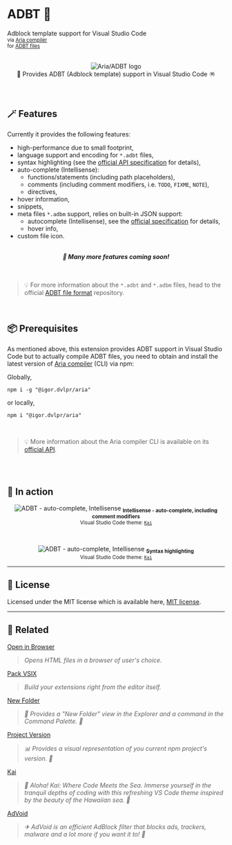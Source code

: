 # ADBT 🦄

Adblock template support for Visual Studio Code
<br>
<sub>via <a href="https://github.com/igorskyflyer/npm-adblock-aria-compiler">Aria compiler</a></sub>
<br>
<sub>for <a href="https://github.com/igorskyflyer/file-format-adbt">ADBT files</a></sub>

<br>

<div align="center">
	<img src="https://raw.githubusercontent.com/igorskyflyer/vscode-adbt/main/icons/adbt.png" alt="Aria/ADBT logo">
	<br>
📜 Provides ADBT (Adblock template) support in Visual Studio Code 🪅
</div>

<br>
<br>

## 🪄 Features

Currently it provides the following features:

- high-performance due to small footprint,
- language support and encoding for `*.adbt` files,
- syntax highlighting (see the [official API specification](https://github.com/igorskyflyer/file-format-adbt/releases/latest) for details),
- auto-complete (Intellisense):
  - functions/statements (including path placeholders),
  - comments (including comment modifiers, i.e. `TODO`, `FIXME`, `NOTE`),
  - directives,
- hover information,
- snippets,
- meta files `*.adbm` support, relies on built-in JSON support:
  - autocomplete (Intellisense), see the [official specification](https://github.com/igorskyflyer/file-format-adbt/releases/latest) for details,
  - hover info,
- custom file icon.

<br>

<div align="center"><em><strong>🎉 Many more features coming soon!</strong></em></div>

<br>
<br>

> 💡 For more information about the `*.adbt` and `*.adbm` files, head to the official [ADBT file format](https://github.com/igorskyflyer/file-format-adbt/) repository.

<br>

## 📦 Prerequisites

As mentioned above, this extension provides ADBT support in Visual Studio Code but to actually compile ADBT files, you need to obtain and install the latest version of [Aria compiler](https://www.npmjs.com/package/@igor.dvlpr/aria) (CLI) via npm:

Globally,

```shell
npm i -g "@igor.dvlpr/aria"
```

or locally,

```shell
npm i "@igor.dvlpr/aria"
```

<br>

> 💡 More information about the Aria compiler CLI is available on its [official API](https://github.com/igorskyflyer/npm-adblock-aria-compiler/tree/main#readme).

<br>
<br>

## 🔫 In action

<p align="center">
	<img src="https://raw.githubusercontent.com/igorskyflyer/vscode-adbt/main/assets/screenshots/intellisense.png" alt="ADBT - auto-complete, Intellisense">
	<sub><strong>Intellisense - auto-complete, including comment modifiers</strong></sub>
	<br>
	<sub>Visual Studio Code theme: <a href="https://github.com/igorskyflyer/vscode-theme-kai"><code>Kai</code></a></sub>
</p>

<br>

<p align="center">
<img src="https://raw.githubusercontent.com/igorskyflyer/vscode-adbt/main/assets/screenshots/syntax.png" alt="ADBT - auto-complete, Intellisense">
	<sub><strong>Syntax highlighting</strong></sub>
	<br>
	<sub>Visual Studio Code theme: <a href="https://github.com/igorskyflyer/vscode-theme-kai"><code>Kai</code></a></sub>
</p>

---

## 🪪 License

Licensed under the MIT license which is available here, [MIT license](https://github.com/igorskyflyer/file-formats/blob/main/adbt/LICENSE).

---

## 🧬 Related

[Open in Browser](https://marketplace.visualstudio.com/items?itemName=igordvlpr.open-in-browser)

> _Opens HTML files in a browser of user's choice._

[Pack VSIX](https://marketplace.visualstudio.com/items?itemName=igordvlpr.pack-vsix)

> _Build your extensions right from the editor itself._

[New Folder](https://marketplace.visualstudio.com/items?itemName=igordvlpr.new-folder)

> _📂 Provides a "New Folder" view in the Explorer and a command in the Command Palette. 🤟_

[Project Version](https://marketplace.visualstudio.com/items?itemName=igordvlpr.project-version)

> _📊 Provides a visual representation of you current npm project's version. 💪_

[Kai](https://marketplace.visualstudio.com/items?itemName=igordvlpr.kai-theme)

> _🌊 Aloha! Kai: Where Code Meets the Sea. Immerse yourself in the tranquil depths of coding with this refreshing VS Code theme inspired by the beauty of the Hawaiian sea. 🦞_

[AdVoid](https://github.com/igorskyflyer/ad-void)

> _✈ AdVoid is an efficient AdBlock filter that blocks ads, trackers, malware and a lot more if you want it to! 👾_
